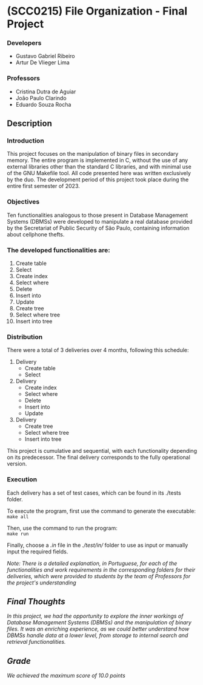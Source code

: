 # (SCC0215) File Organization - Final Project

### Developers 
* Gustavo Gabriel Ribeiro
* Artur De Vlieger Lima

### Professors

* Cristina Dutra de Aguiar
* João Paulo Clarindo
* Eduardo Souza Rocha

## Description

### Introduction

This project focuses on the manipulation of binary files in secondary memory. The entire program is implemented in C, without the use of any external libraries other than the standard C libraries, and with minimal use of the GNU Makefile tool. All code presented here was written exclusively by the duo. The development period of this project took place during the entire first semester of 2023.

### Objectives

Ten functionalities analogous to those present in Database Management Systems (DBMSs) were developed to manipulate a real database provided by the Secretariat of Public Security of São Paulo, containing information about cellphone thefts.

### The developed functionalities are:
1. Create table
2. Select
3. Create index
4. Select where
5. Delete
6. Insert into
7. Update
8. Create tree
9. Select where tree
10. Insert into tree

### Distribution

There were a total of 3 deliveries over 4 months, following this schedule:
1. Delivery
    - Create table
    - Select
2. Delivery
    - Create index
    - Select where
    - Delete
    - Insert into
    - Update
3. Delivery
    - Create tree
    - Select where tree
    - Insert into tree

This project is cumulative and sequential, with each functionality depending on its predecessor. The final delivery corresponds to the fully operational version.

### Execution

Each delivery has a set of test cases, which can be found in its ./tests folder.

To execute the program, first use the command to generate the executable:<br>
`make all`

Then, use the command to run the program:<br>
`make run`

Finally, choose a *.in* file in the *./test/in/* folder to use as input or manually input the required fields.

<em>Note: There is a detailed explanation, in Portuguese, for each of the functionalities and work requirements in the corresponding folders for their deliveries, which were provided to students by the team of Professors for the project's understanding <em>


## Final Thoughts

In this project, we had the opportunity to explore the inner workings of Database Management Systems (DBMSs) and the manipulation of binary files. It was an enriching experience, as we could better understand how DBMSs handle data at a lower level, from storage to internal search and retrieval functionalities.

## Grade
*We achieved the maximum score of 10.0 points*   
